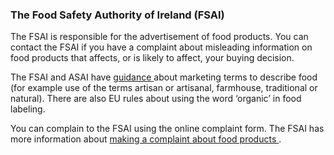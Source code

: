 ###  The Food Safety Authority of Ireland (FSAI)

The FSAI is responsible for the advertisement of food products. You can
contact the FSAI if you have a complaint about misleading information on food
products that affects, or is likely to affect, your buying decision.

The FSAI and ASAI have [ guidance
](https://www.fsai.ie/news_centre/press_releases/advertising_code_marketing_terms_30112016.html)
about marketing terms to describe food (for example use of the terms artisan
or artisanal, farmhouse, traditional or natural). There are also EU rules
about using the word ‘organic’ in food labeling.

You can complain to the FSAI using the online complaint form. The FSAI has
more information about [ making a complaint about food products
](https://www.fsai.ie/consumer-advice/making-complaints) .
